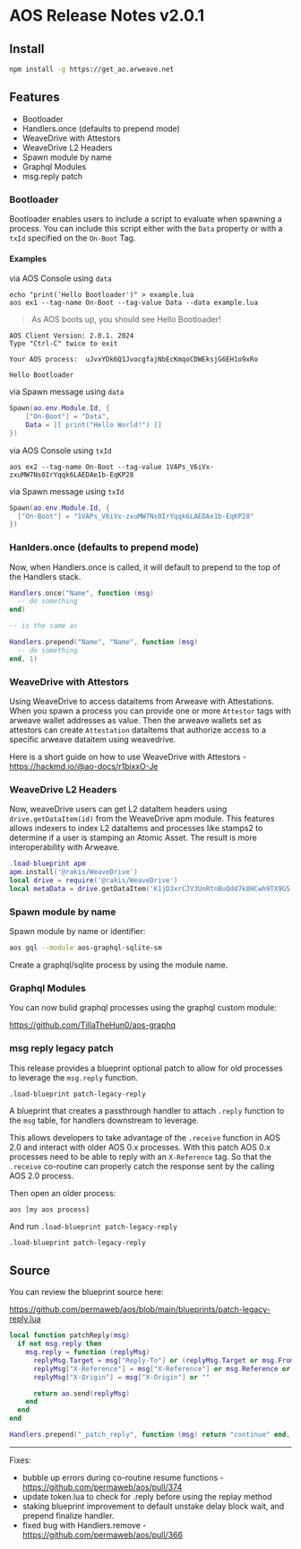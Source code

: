 # AOS Release Notes v2.0.1

## Install

```sh
npm install -g https://get_ao.arweave.net
```

## Features

- Bootloader
- Handlers.once (defaults to prepend mode)
- WeaveDrive with Attestors
- WeaveDrive L2 Headers
- Spawn module by name
- Graphql Modules
- msg.reply patch

### Bootloader

Bootloader enables users to include a script to evaluate when spawning a process. You can include this script either with the `Data` property or with a `txId` specified on the `On-Boot` Tag.

#### Examples

via AOS Console using `data`

```shell
echo "print('Hello Bootloader')" > example.lua
aos ex1 --tag-name On-Boot --tag-value Data --data example.lua
```

> As AOS boots up, you should see Hello Bootloader!

```
AOS Client Version: 2.0.1. 2024
Type "Ctrl-C" twice to exit

Your AOS process:  uJvxYDk6Q1JvocgfajNbEcKmqoCDWEksjG6EH1o9xRo

Hello Bootloader
```

via Spawn message using `data`

```lua
Spawn(ao.env.Module.Id, {
    ["On-Boot"] = "Data",
    Data = [[ print("Hello World!") ]]
})
```

via AOS Console using `txId`

```shell
aos ex2 --tag-name On-Boot --tag-value 1VAPs_V6iVx-zxuMW7Ns0IrYqqk6LAEDAe1b-EqKP28
```

via Spawn message using `txId`

```lua
Spawn(ao.env.Module.Id, {
  ["On-Boot"] = "1VAPs_V6iVx-zxuMW7Ns0IrYqqk6LAEDAe1b-EqKP28"
})
```

### Hanlders.once (defaults to prepend mode)

Now, when Handlers.once is called, it will default to prepend to the top of the Handlers stack.

```lua
Handlers.once("Name", function (msg)
  -- do something
end)

-- is the same as

Handlers.prepend("Name", "Name", function (msg)
  -- do something
end, 1)

```

### WeaveDrive with Attestors

Using WeaveDrive to access dataitems from Arweave with Attestations. When you spawn a process you can provide one or more `Attestor` tags with arweave wallet addresses as value. Then the arweave wallets set as attestors can create `Attestation` dataItems that authorize access to a specific arweave dataitem using weavedrive.

Here is a short guide on how to use WeaveDrive with Attestors - https://hackmd.io/@ao-docs/r1bixxO-Je

### WeaveDrive L2 Headers

Now, weaveDrive users can get L2 dataItem headers using `drive.getDataItem(id)` from the WeaveDrive apm module. This features allows indexers to index L2 dataItems and processes like stamps2 to determine if a user is stamping an Atomic Asset. The result is more interoperability with Arweave.

```lua
.load-blueprint apm
apm.install('@rakis/WeaveDrive')
local drive = require('@rakis/WeaveDrive')
local metaData = drive.getDataItem('K1jD3xrCJV3UnRtnBuQdd7k8HCwh9TX9GS-kh_Oevvw')
```

### Spawn module by name

Spawn module by name or identifier:

```sh
aos gql --module aos-graphql-sqlite-sm
```

Create a graphql/sqlite process by using the module name.

### Graphql Modules

You can now bulid graphql processes using the graphql custom module:

https://github.com/TillaTheHun0/aos-graphq

### msg reply legacy patch

This release provides a blueprint optional patch to allow for old processes to leverage the `msg.reply` function.

`.load-blueprint patch-legacy-reply`

A blueprint that creates a passthrough handler to attach `.reply` function to the `msg` table, for handlers downstream to leverage.

This allows developers to take advantage of the `.receive` function in AOS 2.0 and interact with older AOS 0.x processes. With this patch AOS 0.x processes need to be able to reply with an `X-Reference` tag. So that the `.receive` co-routine can properly catch the response sent by the calling AOS 2.0 process.

Then open an older process:

```sh
aos [my aos process]
```

And run `.load-blueprint patch-legacy-reply`

```
.load-blueprint patch-legacy-reply
```

## Source

You can review the blueprint source here:

https://github.com/permaweb/aos/blob/main/blueprints/patch-legacy-reply.lua

```lua
local function patchReply(msg)
  if not msg.reply then
    msg.reply = function (replyMsg)
      replyMsg.Target = msg["Reply-To"] or (replyMsg.Target or msg.From)
      replyMsg["X-Reference"] = msg["X-Reference"] or msg.Reference or ""
      replyMsg["X-Origin"] = msg["X-Origin"] or ""

      return ao.send(replyMsg)
    end
  end
end

Handlers.prepend("_patch_reply", function (msg) return "continue" end, patchReply)

```

---

Fixes:

- bubble up errors during co-routine resume functions - https://github.com/permaweb/aos/pull/374
- update token.lua to check for .reply before using the replay method
- staking blueprint improvement to default unstake delay block wait, and prepend finalize handler.
- fixed bug with Handlers.remove - https://github.com/permaweb/aos/pull/366

